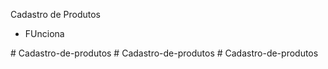 Cadastro de Produtos

<ul>
    <li>FUnciona</li>
</ul>
# Cadastro-de-produtos
# Cadastro-de-produtos
# Cadastro-de-produtos
